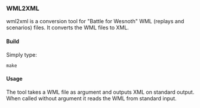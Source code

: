 ### WML2XML 
wml2xml is a conversion tool for "Battle for Wesnoth" WML (replays and scenarios) files. It converts the WML files to XML.

#### Build
Simply type:

    make

#### Usage
The tool takes a WML file as argument and outputs XML on standard output. When called without argument it reads the WML from standard input.
